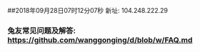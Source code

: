 ##2018年09月28日07时12分07秒 新址: 104.248.222.29
### 兔友常见问题及解答: https://github.com/wanggonging/d/blob/w/FAQ.md
